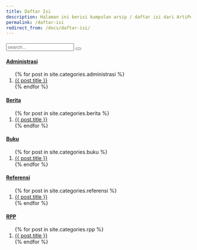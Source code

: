 ```yaml
---
title: Daftar Isi
description: Halaman ini berisi kumpulan arsip / daftar isi dari ArtiPedia. Anda juga bisa berkontribusi dengan menulis artikel di ArtiPedia.
permalink: /daftar-isi
redirect_from: /docs/daftar-isi/
---
```


<div id="search-container" style="margin-top:20px">
        <form id="search-input" role="search" method="get" action="{{ site.baseurl }}/search/">
        <input type="text" id="search-input" name="cari" placeholder="search..."/>
        <button type="submit" title="Submit your search query." class="searchbox__submit">
        <i class="fa fa-search" aria-hidden="true"></i>
</button></form>
              </div>

<h4><a href="https://artipedia.id/docs/administrasi" title="Kumpulan Administrasi">Administrasi</a></h4>
<ol class="arti">
{% for post in site.categories.administrasi %}
<li class="{% if page.title == post.title %}current{% endif %}">
<a href="{{ post.url }}" title="{{ post.title }}">{{ post.title }}</a>
</li>  {% endfor %}
</ol>
<h4><a href="https://artipedia.id/docs/berita/" title="Kumpulan Berita">Berita</a></h4>
<ol class="arti">
{% for post in site.categories.berita %}
<li class="{% if page.title == post.title %}current{% endif %}">
<a href="{{ post.url }}" title="{{ post.title }}">{{ post.title }}</a>
</li>  {% endfor %}
</ol>
<h4><a href="https://artipedia.id/docs/buku/" title="Kumpulan Buku">Buku</a></h4>
<ol class="arti">
{% for post in site.categories.buku %}
<li class="{% if page.title == post.title %}current{% endif %}">
<a href="{{ post.url }}" title="{{ post.title }}">{{ post.title }}</a>
</li>
{% endfor %}
</ol>
 <h4><a href="https://artipedia.id/docs/referensi/" title="Kumpulan Berita">Referensi</a></h4>
<ol class="arti">
{% for post in site.categories.referensi %}
<li class="{% if page.title == post.title %}current{% endif %}">
<a href="{{ post.url }}" title="{{ post.title }}">{{ post.title }}</a>
</li>  {% endfor %}
</ol>
  <h4><a href="https://artipedia.id/docs/rpp" title="Kumpulan RPP">RPP</a></h4>
<ol class="arti">
{% for post in site.categories.rpp %}
<li class="{% if page.title == post.title %}current{% endif %}">
<a href="{{ post.url }}" title="{{ post.title }}">{{ post.title }}</a>
</li>  {% endfor %}
</ol>

